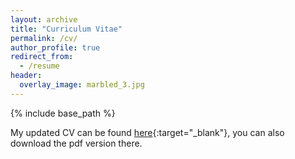 ```yaml
---
layout: archive
title: "Curriculum Vitae"
permalink: /cv/
author_profile: true
redirect_from:
  - /resume
header:
  overlay_image: marbled_3.jpg
---
```


{% include base_path %}

My updated CV can be found [here](https://github.com/abhi0395/mycv){:target="_blank"}, you can also download the pdf version there.